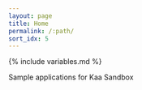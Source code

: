 ```yaml
---
layout: page
title: Home
permalink: /:path/
sort_idx: 5
---
```

{% include variables.md %}

Sample applications for Kaa Sandbox